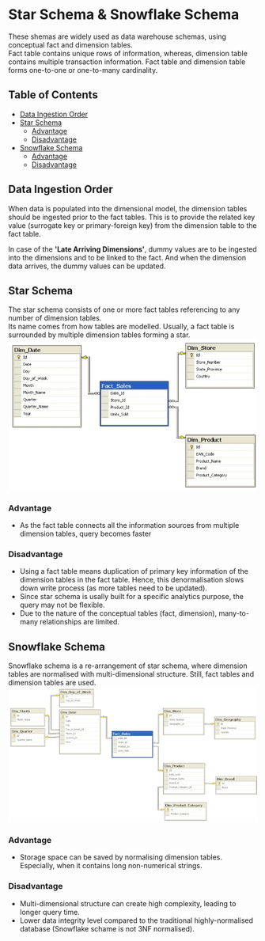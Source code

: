 # Star Schema & Snowflake Schema
These shemas are widely used as data warehouse schemas, using conceptual fact and dimension tables.<br>
Fact table contains unique rows of information, whereas, dimension table contains multiple transaction information. Fact table and dimension table forms one-to-one 
or one-to-many cardinality.

## Table of Contents
- [Data Ingestion Order](#data-ingestion-order)
- [Star Schema](#star-schema)
  - [Advantage](#advantage)
  - [Disadvantage](#disadvantage)
- [Snowflake Schema](#snowflake-schema)
  - [Advantage](#advantage-1)
  - [Disadvantage](#disadvantage-1)

## Data Ingestion Order
When data is populated into the dimensional model, the dimension tables should be ingested prior to the fact tables. This is to provide the related key value (surrogate key or
primary-foreign key) from the dimension table to the fact table. 

In case of the <strong>'Late Arriving Dimensions'</strong>, dummy values are to be ingested into the dimensions and to be linked to the fact. And when the dimension data arrives, the dummy values can be updated.

## Star Schema
The star schema consists of one or more fact tables referencing to any number of dimension tables.<br>
Its name comes from how tables are modelled. Usually, a fact table is surrounded by multiple dimension tables forming a star.<br>
<img src="https://github.com/TravisH0301/learning/blob/master/images/star_schema_example.jpg" width="800">
### Advantage
- As the fact table connects all the information sources from multiple dimension tables, query becomes faster
### Disadvantage
- Using a fact table means duplication of primary key information of the dimension tables in the fact table. Hence, this denormalisation
slows down write process (as more tables need to be updated).
- Since star schema is usally built for a specific analytics purpose, the query may not be flexible.
- Due to the nature of the conceptual tables (fact, dimension), many-to-many relationships are limited.

## Snowflake Schema
Snowflake schema is a re-arrangement of star schema, where dimension tables are normalised with multi-dimensional structure. 
Still, fact tables and dimension tables are used.<br>
<img src="https://github.com/TravisH0301/learning/blob/master/images/snowflake_schema_example.jpg" width="800">
### Advantage
- Storage space can be saved by normalising dimension tables. Especially, when it contains long non-numerical strings.
### Disadvantage
- Multi-dimensional structure can create high complexity, leading to longer query time.
- Lower data integrity level compared to the traditional highly-normalised database (Snowflake schame is not 3NF normalised).
